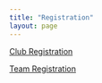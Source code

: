 ```yaml
---
title: "Registration"
layout: page
---
```


<div class="row">
   <div class="col-md-6">
      <p><a href="//www.rotherleague.org.uk/registration/club" class="btn btn-primary btn-block">Club Registration</a></p>
    </div>
    <div class="col-md-6">
       <p><a href="//www.rotherleague.org.uk/registration/team" class="btn btn-primary btn-block">Team Registration</a></p>
    </div>
</div>
